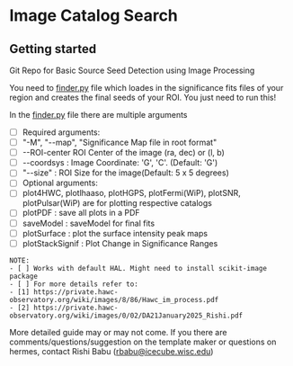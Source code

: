 # Image Catalog Search



## Getting started

Git Repo for Basic Source Seed Detection using Image Processing

You need to [finder.py](finder.py) file which loades in the significance fits files of your region and creates the final seeds of your ROI. You just need to run this!

In the [finder.py](finder.py) file there are  multiple arguments
- [ ] Required arguments:
- [ ] "-M", "--map", "Significance Map file in root format" 
- [ ] --ROI-center ROI Center of the image (ra, dec) or (l, b)
- [ ] --coordsys : Image Coordinate: 'G', 'C'.  (Default: 'G') 
- [ ] "--size" : ROI Size for the image(Default: 5 x 5 degrees)
- [ ] Optional arguments:
- [ ] plot4HWC, plotlhaaso, plotHGPS, plotFermi(WiP), plotSNR, plotPulsar(WiP) are for plotting respective catalogs
- [ ] plotPDF : save all plots in a PDF
- [ ] saveModel : saveModel for final fits
- [ ] plotSurface : plot the surface intensity peak maps
- [ ] plotStackSignif : Plot Change in Significance Ranges

```
NOTE: 
- [ ] Works with default HAL. Might need to install scikit-image package
- [ ] For more details refer to:
- [1] https://private.hawc-observatory.org/wiki/images/8/86/Hawc_im_process.pdf
- [2] https://private.hawc-observatory.org/wiki/images/0/02/DA21January2025_Rishi.pdf

```

More detailed guide may or may not come. If you there are comments/questions/suggestion on the template maker or questions on hermes, contact Rishi Babu (rbabu@icecube.wisc.edu)

